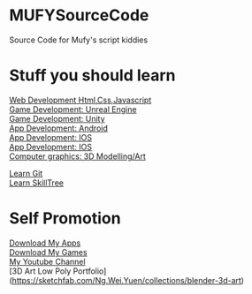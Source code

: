 # MUFYSourceCode
Source Code for Mufy's script kiddies 

# Stuff you should learn
[Web Development Html,Css,Javascript](https://learn.freecodecamp.org/responsive-web-design/basic-html-and-html5)  
[Game Development: Unreal Engine](https://www.youtube.com/watch?v=a0qNO6_xPx0&feature=share)  
[Game Development: Unity](https://www.awesometuts.com/home)    
[App Development: Android](https://www.udemy.com/become-an-android-developer-from-scratch/)    
[App Development: IOS](https://www.udemy.com/the-complete-ios-10-developer-course/)    
[App Development: IOS](https://www.udemy.com/the-complete-ios-10-developer-course/)    
[Computer graphics: 3D Modelling/Art](https://www.bitdegree.org/course/blender-character-modeling/)    

[Learn Git](https://www.youtube.com/watch?v=Y9XZQO1n_7c)     
[Learn SkillTree](https://coggle.it/diagram/WXMqDQs8WAABanyW/t/skill-tree-2017-7-23-10-32)     

# Self Promotion
[Download My Apps](https://play.google.com/store/apps/details?id=com.silentwolfstudios.x_blade&hl=en_US)   
[Download My Games](https://gamejolt.com/games/LaserShooterz/338650)   
[My Youtube Channel](https://bit.ly/nwymof)  
[3D Art Low Poly Portfolio] (https://sketchfab.com/Ng.Wei.Yuen/collections/blender-3d-art)  


